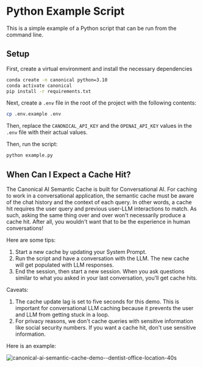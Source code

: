 # Python Example Script

This is a simple example of a Python script that can be run from the command line. 

## Setup

First, create a virtual environment and install the necessary dependencies

```bash
conda create -n canonical python=3.10
conda activate canonical
pip install -r requirements.txt
```

Next, create a `.env` file in the root of the project with the following contents:

```bash
cp .env.example .env
```

Then, replace the `CANONICAL_API_KEY` and the `OPENAI_API_KEY` values in the `.env` file with their actual values.

Then, run the script:

```bash
python example.py
```

## When Can I Expect a Cache Hit?

The Canonical AI Semantic Cache is built for Conversational AI. For caching to work in a conversational application, the semantic cache must be aware of the chat history and the context of each query. In other words, a cache hit requires the user query and previous user-LLM interactions to match. As such, asking the same thing over and over won't necessarily produce a cache hit. After all, you wouldn't want that to be the experience in human conversations!

Here are some tips:
1. Start a new cache by updating your System Prompt.
2. Run the script and have a conversation with the LLM. The new cache will get populated with LLM responses.
3. End the session, then start a new session. When you ask questions similar to what you asked in your last conversation, you'll get cache hits.

Caveats:
1. The cache update lag is set to five seconds for this demo. This is important for conversational LLM caching because it prevents the user and LLM from getting stuck in a loop.
2. For privacy reasons, we don't cache queries with sensitive information like social security numbers. If you want a cache hit, don't use sensitive information. 

Here is an example:

![canonical-ai-semantic-cache-demo--dentist-office-location-40s](https://github.com/Canonical-AI-Inc/canonical/assets/640297/ef067753-98b7-4441-b27a-86c45f5bde6a)
